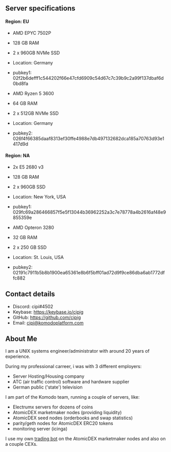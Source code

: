 ## Server specifications

#### Region: EU
- AMD EPYC 7502P
- 128 GB RAM
- 2 x 960GB NVMe SSD
- Location: Germany
- pubkey1: 02f2b6defff1c544202f66e47cfd6909c54d67c7c39b9c2a99f137dbaf6d0bd8fa

- AMD Ryzen 5 3600
- 64 GB RAM
- 2 x 512GB NVMe SSD
- Location: Germany
- pubkey2: 026f4f66385daaf8313ef30ffe4988e7db497132682dca185a70763d93e1417d9d

#### Region: NA
- 2x E5 2680 v3
- 128 GB RAM
- 2 x 960GB SSD
- Location: New York, USA
- pubkey1: 029fc69a286466857f5e5f13044b36962252a3c7e78778a4b2616af48e9855359e

- AMD Opteron 3280
- 32 GB RAM
- 2 x 250 GB SSD
- Location: St. Louis, USA
- pubkey2: 02191c7911b5b8b1900ea65361e8b6f5bff01ad72d9f9ce86dba6ab1772dffc882


## Contact details

- Discord: cipi#4502
- Keybase: https://keybase.io/cipig
- GitHub: https://github.com/cipig
- Email: cipi@komodoplatform.com


## About Me

I am a UNIX systems engineer/administrator with around 20 years of experience.

During my professional carreer, i was with 3 different employers:

* Server Hosting/Housing company
* ATC (air traffic control) software and hardware supplier
* German public ('state') television

I am part of the Komodo team, running a couple of servers, like:

* Electrumx servers for dozens of coins
* AtomicDEX marketmaker nodes (providing liquidity)
* AtomicDEX seed nodes (orderbooks and swap statistics)
* parity/geth nodes for AtomicDEX ERC20 tokens
* monitoring server (icinga)

I use my own [trading bot](https://github.com/cipig/mmtools) on the AtomicDEX marketmaker nodes and also on a couple CEXs.
